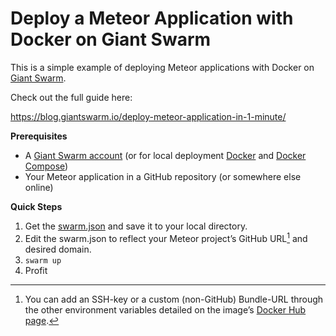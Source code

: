 # Deploy a Meteor Application with Docker on Giant Swarm

This is a simple example of deploying Meteor applications with Docker on [Giant Swarm](https://giantswarm.io/).

Check out the full guide here:

https://blog.giantswarm.io/deploy-meteor-application-in-1-minute/

**Prerequisites**

* A [Giant Swarm account](https://giantswarm.io/request-invite/) (or for local deployment [Docker](http://docs.docker.com/) and [Docker Compose](http://docs.docker.com/compose/install/))
* Your Meteor application in a GitHub repository (or somewhere else online)

**Quick Steps**

1. Get the [swarm.json](https://github.com/giantswarm/giantswarm-meteor/blob/master/swarm.json) and save it to your local directory.
2. Edit the swarm.json to reflect your Meteor project’s GitHub URL[^1] and desired domain.
3. `swarm up`
4. Profit

[^1]: You can add an SSH-key or a custom (non-GitHub) Bundle-URL through the other environment variables detailed on the image’s [Docker Hub page](https://registry.hub.docker.com/u/ulexus/meteor/).
